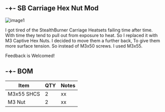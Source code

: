 ## -+- SB Carriage Hex Nut Mod

![image1](https://raw.githubusercontent.com/ObliviousGmn/Printer-Mods/main/Voron%Carriage%Hex%Nut/Images/image.png)

I got tired of the StealthBurner Carriage Heatsets failing time after time. With time they tend to pull out from exposure to heat.
So I replaced it with M3 Captive Hex Nuts. I decided to move them a further back, To give them more surface tension. So instead of M3x50 screws.
I used M3x55.

Feedback is Welcomed!

## -+- BOM  
|Item|QTY|Notes|
|----|-|--|
|M3x55 SHCS|2|xx|
|M3 Nut|2|xx|

